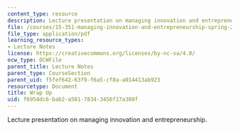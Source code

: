 ```yaml
---
content_type: resource
description: Lecture presentation on managing innovation and entrepreneurship.
file: /courses/15-351-managing-innovation-and-entrepreneurship-spring-2008/f6954dc6bab2a58178343456f17a308f_24_wrap_up.pdf
file_type: application/pdf
learning_resource_types:
- Lecture Notes
license: https://creativecommons.org/licenses/by-nc-sa/4.0/
ocw_type: OCWFile
parent_title: Lecture Notes
parent_type: CourseSection
parent_uid: f5fef642-63f9-f6a5-cf8a-a014413ab923
resourcetype: Document
title: Wrap Up
uid: f6954dc6-bab2-a581-7834-3456f17a308f
---
```

Lecture presentation on managing innovation and entrepreneurship.